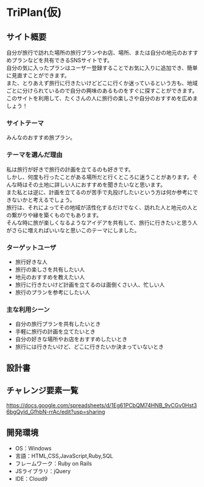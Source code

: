 # TriPlan(仮)

## サイト概要

自分が旅行で訪れた場所の旅行プランやお店、場所、または自分の地元のおすすめプランなどを共有できるSNSサイトです。<br>
自分の気に入ったプランはユーザー登録することでお気に入りに追加でき、簡単に見直すことができます。<br>
また、とりあえず旅行に行きたいけどどこに行くか迷っているという方も、地域ごとに分けられているので自分の興味のあるものをすぐに探すことができます。<br>
このサイトを利用して、たくさんの人に旅行の楽しさや自分のおすすめを広めましょう！

### サイトテーマ

みんなのおすすめ旅プラン。

### テーマを選んだ理由

私は旅行が好きで旅行の計画を立てるのも好きです。<br>
  しかし、何度も行ったことがある場所だと行くところに迷うことがあります。そんな時はその土地に詳しい人におすすめを聞きたいなと思います。<br>
  また私とは逆に、計画を立てるのが苦手で丸投げしたいという方は何か参考にできないかと考えるでしょう。<br>
  旅行は、それによってその地域が活性化するだけでなく、訪れた人と地元の人との繋がりや縁を築くものでもあります。<br>
  そんな時に旅が楽しくなるようなアイデアを共有して、旅行に行きたいと思う人がさらに増えればいいなと思いこのテーマにしました。

### ターゲットユーザ

* 旅行好きな人
* 旅行の楽しさを共有したい人
* 地元のおすすめを教えたい人
* 旅行に行きたいけど計画を立てるのは面倒くさい人、忙しい人
* 旅行のプランを参考にしたい人

### 主な利用シーン

* 自分の旅行プランを共有したいとき
* 手軽に旅行の計画を立てたいとき
* 自分の好きな場所やお店をおすすめしたいとき
* 旅行には行きたいけど、どこに行きたいか決まっていないとき

## 設計書


## チャレンジ要素一覧

https://docs.google.com/spreadsheets/d/1Eg61PCbQM74HNB_9vCGv0Hst36bgQyld_GfhbN-rrAc/edit?usp=sharing

## 開発環境
- OS：Windows
- 言語：HTML,CSS,JavaScript,Ruby,SQL
- フレームワーク：Ruby on Rails
- JSライブラリ：jQuery
- IDE：Cloud9

